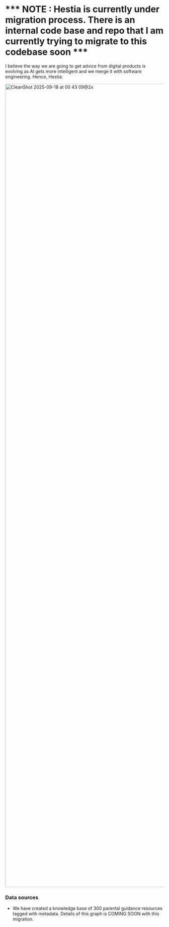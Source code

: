 # *** NOTE : Hestia is currently under migration process. There is an internal code base and repo that I am currently trying to migrate to this codebase soon ***

I believe the way we are going to get advice from digital products is evolving as AI gets more intelligent and we merge it with software engineering. Hence, Hestia:

<img width="1972" height="2554" alt="CleanShot 2025-09-18 at 00 43 09@2x" src="https://github.com/user-attachments/assets/e27f59af-17c4-48b1-bfed-c75a29809f9d" />


### Data sources
- We have created a knowledge base of 300 parental guidance resources tagged with metadata. Details of this graph is COMING SOON with this migration. 

